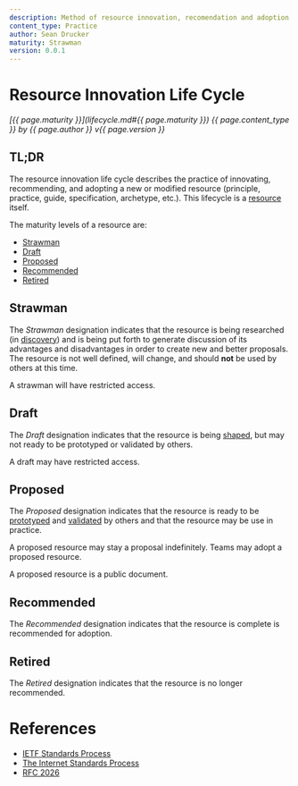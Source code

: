 ```yaml
---
description: Method of resource innovation, recomendation and adoption. 
content_type: Practice
author: Sean Drucker
maturity: Strawman
version: 0.0.1
---
```


# Resource Innovation Life Cycle
*[{{ page.maturity }}](lifecycle.md#{{ page.maturity }}) {{ page.content_type }} by {{ page.author }} v{{ page.version }}*

## TL;DR

The resource innovation life cycle describes the practice of innovating, recommending, and adopting a new or modified resource (principle, practice, guide, specification, archetype, etc.).  This lifecycle is a [resource](resource.md) itself.

The maturity levels of a resource are:
- [Strawman](#strawman)
- [Draft](#draft)
- [Proposed](#proposed)
- [Recommended](#recommended)
- [Retired](#retired)


## Strawman

The *Strawman* designation indicates that the resource is being researched (in [discovery](innovation.md#discover)) and is being put forth to generate discussion of its advantages and disadvantages in order to create new and better proposals.  The resource is not well defined, will change, and should **not** be used by others at this time. 

A strawman will have restricted access.

## Draft

The *Draft* designation indicates that the resource is being [shaped](innovation.md#shape), but may not ready to be prototyped or validated by others.

A draft may have restricted access.

## Proposed

The *Proposed* designation indicates that the resource is ready to be [prototyped](innovation.md#prototype) and [validated](innovation.md#validate) by others and that the resource may be use in practice.

A proposed resource may stay a proposal indefinitely.  Teams may adopt a proposed resource.  

A proposed resource is a public document.

## Recommended

The *Recommended* designation indicates that the resource is complete is recommended for adoption.

## Retired

The *Retired* designation indicates that the resource is no longer recommended.

# References

- [IETF Standards Process](https://www.ietf.org/standards/process/)
- [The Internet Standards Process](https://tools.ietf.org/html/bcp9)
- [RFC 2026](https://tools.ietf.org/html/rfc2026)
